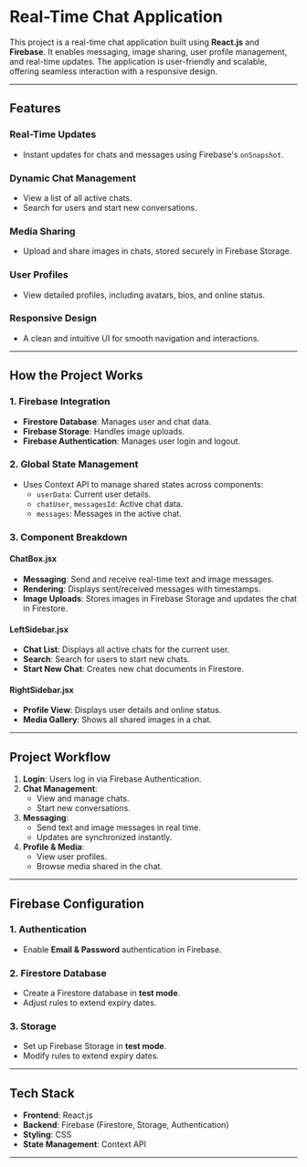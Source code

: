 
# Real-Time Chat Application

This project is a real-time chat application built using **React.js** and **Firebase**.
It enables messaging, image sharing, user profile management, and real-time updates.
The application is user-friendly and scalable, offering seamless interaction with a responsive design.

---

## **Features**
### **Real-Time Updates**
- Instant updates for chats and messages using Firebase's `onSnapshot`.

### **Dynamic Chat Management**
- View a list of all active chats.
- Search for users and start new conversations.

### **Media Sharing**
- Upload and share images in chats, stored securely in Firebase Storage.

### **User Profiles**
- View detailed profiles, including avatars, bios, and online status.

### **Responsive Design**
- A clean and intuitive UI for smooth navigation and interactions.

---

## **How the Project Works**
### **1. Firebase Integration**
- **Firestore Database**: Manages user and chat data.
- **Firebase Storage**: Handles image uploads.
- **Firebase Authentication**: Manages user login and logout.

### **2. Global State Management**
- Uses Context API to manage shared states across components:
  - `userData`: Current user details.
  - `chatUser`, `messagesId`: Active chat data.
  - `messages`: Messages in the active chat.

### **3. Component Breakdown**
#### **ChatBox.jsx**
- **Messaging**: Send and receive real-time text and image messages.
- **Rendering**: Displays sent/received messages with timestamps.
- **Image Uploads**: Stores images in Firebase Storage and updates the chat in Firestore.

#### **LeftSidebar.jsx**
- **Chat List**: Displays all active chats for the current user.
- **Search**: Search for users to start new chats.
- **Start New Chat**: Creates new chat documents in Firestore.

#### **RightSidebar.jsx**
- **Profile View**: Displays user details and online status.
- **Media Gallery**: Shows all shared images in a chat.

---

## **Project Workflow**
1. **Login**: Users log in via Firebase Authentication.
2. **Chat Management**:
   - View and manage chats.
   - Start new conversations.
3. **Messaging**:
   - Send text and image messages in real time.
   - Updates are synchronized instantly.
4. **Profile & Media**:
   - View user profiles.
   - Browse media shared in the chat.

---


## **Firebase Configuration**
### **1. Authentication**
- Enable **Email & Password** authentication in Firebase.

### **2. Firestore Database**
- Create a Firestore database in **test mode**.
- Adjust rules to extend expiry dates.

### **3. Storage**
- Set up Firebase Storage in **test mode**.
- Modify rules to extend expiry dates.

---


## **Tech Stack**
- **Frontend**: React.js
- **Backend**: Firebase (Firestore, Storage, Authentication)
- **Styling**: CSS
- **State Management**: Context API

---

